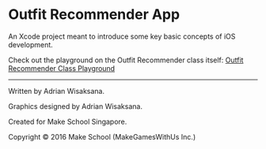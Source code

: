 # Outfit Recommender App
An Xcode project meant to introduce some key basic concepts of iOS development.

Check out the playground on the Outfit Recommender class itself: 
[Outfit Recommender Class Playground](https://github.com/MakeSchool-Tutorials/Outfit-Recommender-v2)

--- 

Written by Adrian Wisaksana.

Graphics designed by Adrian Wisaksana.

Created for Make School Singapore.

Copyright © 2016 Make School (MakeGamesWithUs Inc.)
